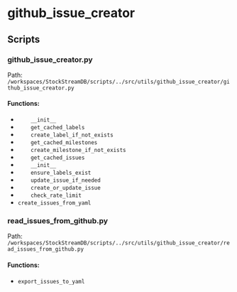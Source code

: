 # github_issue_creator

## Scripts

### github_issue_creator.py

Path: `/workspaces/StockStreamDB/scripts/../src/utils/github_issue_creator/github_issue_creator.py`

#### Functions:

- `    __init__`
- `    get_cached_labels`
- `    create_label_if_not_exists`
- `    get_cached_milestones`
- `    create_milestone_if_not_exists`
- `    get_cached_issues`
- `    __init__`
- `    ensure_labels_exist`
- `    update_issue_if_needed`
- `    create_or_update_issue`
- `    check_rate_limit`
- `create_issues_from_yaml`

### read_issues_from_github.py

Path: `/workspaces/StockStreamDB/scripts/../src/utils/github_issue_creator/read_issues_from_github.py`

#### Functions:

- `export_issues_to_yaml`
